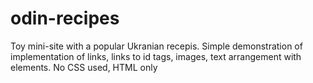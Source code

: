 # odin-recipes
Toy mini-site with a popular Ukranian recepis.
Simple demonstration of implementation of links, links to id tags, images, text arrangement with elements. 
No CSS used, HTML only
